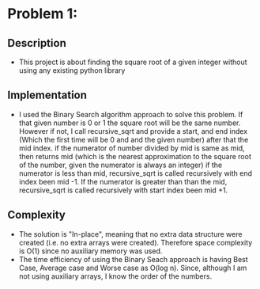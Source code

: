 # Problem 1:

## Description
* This project is about finding the square root of a given integer without using any existing python library
## Implementation
* I used the Binary Search algorithm approach to solve this problem. If that given number is 0 or 1 the square root will
 be the same number. However if not, I call recursive_sqrt and provide a start, and end index (Which the first time will
 be 0 and and the given number) after that the mid index. if the numerator of number divided by mid is same as mid, then
 returns mid (which is the nearest approximation to the square root of the number, given the numerator is always an integer)
 if the numerator is less than mid, recursive_sqrt is called recursively with end index been mid -1. If the numerator is
 greater than than the mid, recursive_sqrt is called recursively with start index been mid +1.
## Complexity
* The solution is "In-place", meaning that no extra data structure were created (i.e. no extra arrays were created). 
Therefore space complexity is O(1) since no auxiliary memory was used.
* The time efficiency of using the Binary Seach approach is having Best Case, Average case and Worse case as O(log n). 
Since, although I am not using auxiliary arrays, I know the order of the numbers.